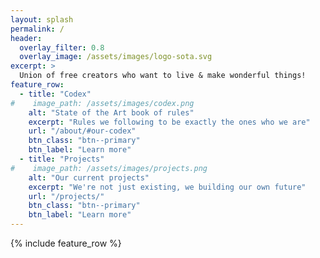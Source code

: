 ```yaml
---
layout: splash
permalink: /
header:
  overlay_filter: 0.8
  overlay_image: /assets/images/logo-sota.svg
excerpt: >
  Union of free creators who want to live & make wonderful things!
feature_row:
  - title: "Codex"
#    image_path: /assets/images/codex.png
    alt: "State of the Art book of rules"
    excerpt: "Rules we following to be exactly the ones who we are"
    url: "/about/#our-codex"
    btn_class: "btn--primary"
    btn_label: "Learn more"
  - title: "Projects"
#    image_path: /assets/images/projects.png
    alt: "Our current projects"
    excerpt: "We're not just existing, we building our own future"
    url: "/projects/"
    btn_class: "btn--primary"
    btn_label: "Learn more"
---
```


{% include feature_row %}
